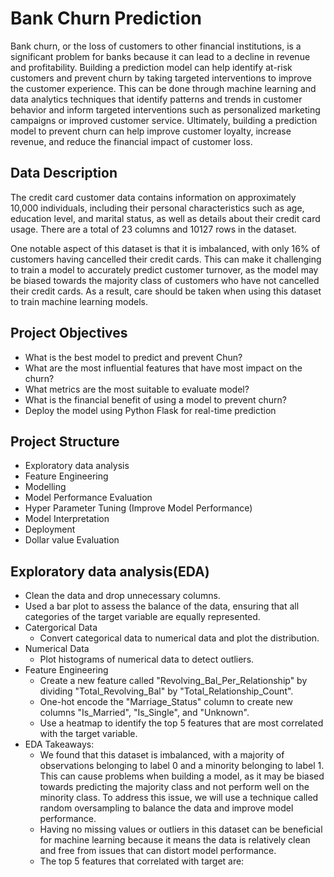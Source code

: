 
# Bank Churn Prediction
Bank churn, or the loss of customers to other financial institutions, is a significant problem for banks because it can lead to a decline in revenue and profitability. Building a prediction model can help identify at-risk customers and prevent churn by taking targeted interventions to improve the customer experience. This can be done through machine learning and data analytics techniques that identify patterns and trends in customer behavior and inform targeted interventions such as personalized marketing campaigns or improved customer service. Ultimately, building a prediction model to prevent churn can help improve customer loyalty, increase revenue, and reduce the financial impact of customer loss.

## Data Description

The credit card customer data contains information on approximately 10,000 individuals, including their personal characteristics such as age, education level, and marital status, as well as details about their credit card usage. There are a total of 23 columns and 10127 rows in the dataset.

One notable aspect of this dataset is that it is imbalanced, with only 16% of customers having cancelled their credit cards. This can make it challenging to train a model to accurately predict customer turnover, as the model may be biased towards the majority class of customers who have not cancelled their credit cards. As a result, care should be taken when using this dataset to train machine learning models.
## Project Objectives 
- What is the best model to predict and prevent Chun?
- What are the most influential features that have most impact on the churn?
- What metrics are the most suitable to evaluate model?
- What is the financial benefit of using a model to prevent churn?
- Deploy the model using Python Flask for real-time prediction
## Project Structure

- Exploratory data analysis
- Feature Engineering
- Modelling
- Model Performance Evaluation
- Hyper Parameter Tuning (Improve Model Performance)
- Model Interpretation
- Deployment
- Dollar value Evaluation



## Exploratory data analysis(EDA)
- Clean the data and drop unnecessary columns.
- Used a bar plot to assess the balance of the data, ensuring that all categories of the target variable are equally represented.
- Catergorical Data
    * Convert categorical data to numerical data and plot the distribution.
- Numerical Data
    * Plot histograms of numerical data to detect outliers.
- Feature Engineering
    * Create a new feature called "Revolving_Bal_Per_Relationship" by dividing "Total_Revolving_Bal" by "Total_Relationship_Count".
    * One-hot encode the "Marriage_Status" column to create new columns "Is_Married", "Is_Single", and "Unknown".
    * Use a heatmap to identify the top 5 features that are most correlated with the target variable.
- EDA Takeaways:
    * We found that this dataset is imbalanced, with a majority of observations belonging to label 0 and a minority belonging to label 1. This can cause problems when building a model, as it may be biased towards predicting the majority class and not perform well on the minority class. To address this issue, we will use a technique called random oversampling to balance the data and improve model performance.
    * Having no missing values or outliers in this dataset can be beneficial for machine learning because it means the data is relatively clean and free from issues that can distort model performance.
    * The top 5 features that correlated with target are:







